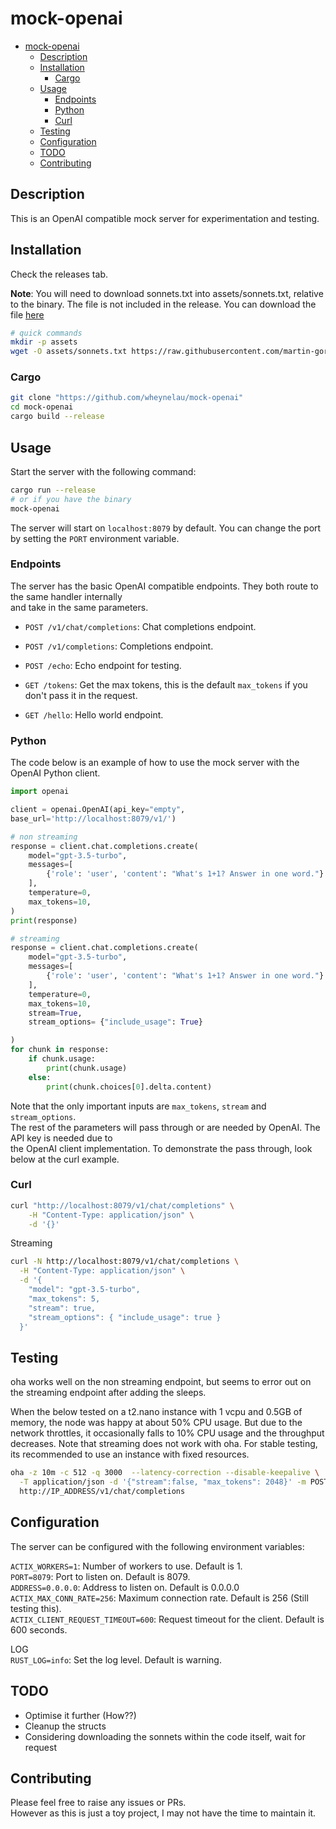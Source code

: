 # mock-openai

- [mock-openai](#mock-openai)
  - [Description](#description)
  - [Installation](#installation)
    - [Cargo](#cargo)
  - [Usage](#usage)
    - [Endpoints](#endpoints)
    - [Python](#python)
    - [Curl](#curl)
  - [Testing](#testing)
  - [Configuration](#configuration)
  - [TODO](#todo)
  - [Contributing](#contributing)

## Description

This is an OpenAI compatible mock server for experimentation and testing.  

## Installation

Check the releases tab. 

**Note**: You will need to download sonnets.txt into assets/sonnets.txt, relative to the binary.
The file is not included in the release. You can download the file [here](https://github.com/martin-gorner/tensorflow-rnn-shakespeare/blob/master/shakespeare/sonnets.txt)

```bash
# quick commands
mkdir -p assets
wget -O assets/sonnets.txt https://raw.githubusercontent.com/martin-gorner/tensorflow-rnn-shakespeare/master/shakespeare/sonnets.txt
```

### Cargo

```bash
git clone "https://github.com/wheynelau/mock-openai"
cd mock-openai
cargo build --release
```

## Usage

Start the server with the following command:
```bash
cargo run --release
# or if you have the binary
mock-openai
```

The server will start on `localhost:8079` by default. You can change the port by setting the `PORT` environment variable.

### Endpoints

The server has the basic OpenAI compatible endpoints. They both route to the same handler internally  
and take in the same parameters.

- `POST /v1/chat/completions`: Chat completions endpoint.
- `POST /v1/completions`: Completions endpoint.
- `POST /echo`: Echo endpoint for testing.

- `GET /tokens`: Get the max tokens, this is the default `max_tokens` if you don't pass it in the request.
- `GET /hello`: Hello world endpoint.

### Python 

The code below is an example of how to use the mock server with the OpenAI Python client.

```python
import openai

client = openai.OpenAI(api_key="empty",
base_url='http://localhost:8079/v1/')

# non streaming
response = client.chat.completions.create(
    model="gpt-3.5-turbo",
    messages=[
        {'role': 'user', 'content': "What's 1+1? Answer in one word."}
    ],
    temperature=0,
    max_tokens=10,
)
print(response)

# streaming
response = client.chat.completions.create(
    model="gpt-3.5-turbo",
    messages=[
        {'role': 'user', 'content': "What's 1+1? Answer in one word."}
    ],
    temperature=0,
    max_tokens=10,
    stream=True,
    stream_options= {"include_usage": True}

)
for chunk in response:
    if chunk.usage:
        print(chunk.usage)
    else:
        print(chunk.choices[0].delta.content)
```

Note that the only important inputs are `max_tokens`, `stream` and `stream_options`.  
The rest of the parameters will pass through or are needed by OpenAI. The API key is needed due to  
the OpenAI client implementation. To demonstrate the pass through, look below at the curl example.

### Curl

```bash
curl "http://localhost:8079/v1/chat/completions" \
    -H "Content-Type: application/json" \
    -d '{}'
```

Streaming

```bash
curl -N http://localhost:8079/v1/chat/completions \
  -H "Content-Type: application/json" \
  -d '{
    "model": "gpt-3.5-turbo",
    "max_tokens": 5,
    "stream": true,
    "stream_options": { "include_usage": true }
  }'
```

## Testing

oha works well on the non streaming endpoint, but seems to error out on the streaming endpoint after adding the sleeps.

When the below tested on a t2.nano instance with 1 vcpu and 0.5GB of memory, the node was happy at about 50% CPU usage. But due to the  
network throttles, it occasionally falls to 10% CPU usage and the throughput decreases. Note that streaming does not work with oha.
For stable testing, its recommended to use an instance with fixed resources. 

```bash
oha -z 10m -c 512 -q 3000  --latency-correction --disable-keepalive \
  -T application/json -d '{"stream":false, "max_tokens": 2048}' -m POST \
  http://IP_ADDRESS/v1/chat/completions
```

## Configuration

The server can be configured with the following environment variables:

`ACTIX_WORKERS=1`: Number of workers to use. Default is 1.  
`PORT=8079`: Port to listen on. Default is 8079.  
`ADDRESS=0.0.0.0`: Address to listen on. Default is 0.0.0.0  
`ACTIX_MAX_CONN_RATE=256`: Maximum connection rate. Default is 256 (Still testing this).  
`ACTIX_CLIENT_REQUEST_TIMEOUT=600`: Request timeout for the client. Default is 600 seconds.  

LOG    
`RUST_LOG=info`: Set the log level. Default is warning. 

## TODO

- Optimise it further (How??)
- Cleanup the structs
- Considering downloading the sonnets within the code itself, wait for request

## Contributing

Please feel free to raise any issues or PRs.  
However as this is just a toy project, I may not have the time to maintain it.  
